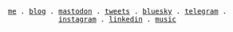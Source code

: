 <p align="center">
  <samp>
    <a href="https://repus.me">me</a> .
    <a href="https://superpung.com">blog</a> .
    <a href="https://mas.to/@superx">mastodon</a> .
    <a href="https://twitter.com/super_pung">tweets</a> .
    <a href="https://bsky.app/profile/superpung.com">bluesky</a> .
    <a href="https://t.me/repusxbot">telegram</a> .
    <a href="https://instagram.com/repusx">instagram</a> .
    <a href="https://www.linkedin.com/in/xp1i">linkedin</a> .
    <a href="https://open.spotify.com/user/a4qyb72aaecpn1jgv1vpcx9at">music</a>
  </samp>
</p>
